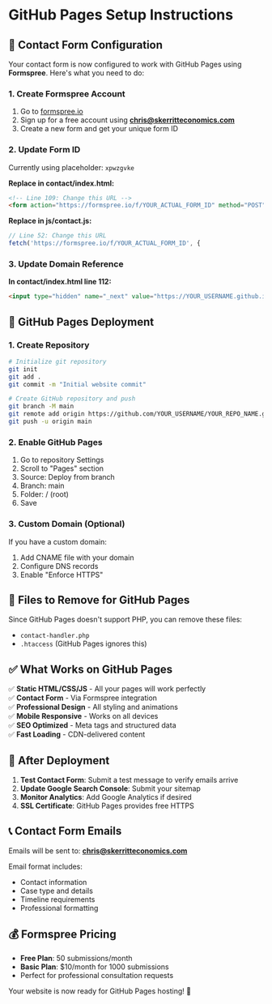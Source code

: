 # GitHub Pages Setup Instructions

## 📧 Contact Form Configuration

Your contact form is now configured to work with GitHub Pages using **Formspree**. Here's what you need to do:

### 1. Create Formspree Account
1. Go to [formspree.io](https://formspree.io)
2. Sign up for a free account using **chris@skerritteconomics.com**
3. Create a new form and get your unique form ID

### 2. Update Form ID
Currently using placeholder: `xpwzgvke`

**Replace in contact/index.html:**
```html
<!-- Line 109: Change this URL -->
<form action="https://formspree.io/f/YOUR_ACTUAL_FORM_ID" method="POST">
```

**Replace in js/contact.js:**
```javascript
// Line 52: Change this URL
fetch('https://formspree.io/f/YOUR_ACTUAL_FORM_ID', {
```

### 3. Update Domain Reference
**In contact/index.html line 112:**
```html
<input type="hidden" name="_next" value="https://YOUR_USERNAME.github.io/YOUR_REPO_NAME/contact/">
```

## 🚀 GitHub Pages Deployment

### 1. Create Repository
```bash
# Initialize git repository
git init
git add .
git commit -m "Initial website commit"

# Create GitHub repository and push
git branch -M main
git remote add origin https://github.com/YOUR_USERNAME/YOUR_REPO_NAME.git
git push -u origin main
```

### 2. Enable GitHub Pages
1. Go to repository Settings
2. Scroll to "Pages" section
3. Source: Deploy from branch
4. Branch: main
5. Folder: / (root)
6. Save

### 3. Custom Domain (Optional)
If you have a custom domain:
1. Add CNAME file with your domain
2. Configure DNS records
3. Enable "Enforce HTTPS"

## 📁 Files to Remove for GitHub Pages

Since GitHub Pages doesn't support PHP, you can remove these files:
- `contact-handler.php`
- `.htaccess` (GitHub Pages ignores this)

## ✅ What Works on GitHub Pages

✅ **Static HTML/CSS/JS** - All your pages will work perfectly  
✅ **Contact Form** - Via Formspree integration  
✅ **Professional Design** - All styling and animations  
✅ **Mobile Responsive** - Works on all devices  
✅ **SEO Optimized** - Meta tags and structured data  
✅ **Fast Loading** - CDN-delivered content  

## 🔧 After Deployment

1. **Test Contact Form**: Submit a test message to verify emails arrive
2. **Update Google Search Console**: Submit your sitemap
3. **Monitor Analytics**: Add Google Analytics if desired
4. **SSL Certificate**: GitHub Pages provides free HTTPS

## 📞 Contact Form Emails

Emails will be sent to: **chris@skerritteconomics.com**

Email format includes:
- Contact information
- Case type and details
- Timeline requirements
- Professional formatting

## 💰 Formspree Pricing

- **Free Plan**: 50 submissions/month
- **Basic Plan**: $10/month for 1000 submissions
- Perfect for professional consultation requests

Your website is now ready for GitHub Pages hosting! 🎉